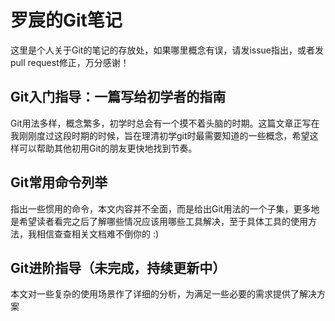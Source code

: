 罗宸的Git笔记
=============

这里是个人关于Git的笔记的存放处，如果哪里概念有误，请发issue指出，或者发pull request修正，万分感谢！

Git入门指导：一篇写给初学者的指南
---------------------------------

Git用法多样，概念繁多，初学时总会有一个摸不着头脑的时期。这篇文章正写在我刚刚度过这段时期的时候，旨在理清初学git时最需要知道的一些概念，希望这样可以帮助其他初用Git的朋友更快地找到节奏。

Git常用命令列举
---------------

指出一些惯用的命令，本文内容并不全面，而是给出Git用法的一个子集，更多地是希望读者看完之后了解哪些情况应该用哪些工具解决，至于具体工具的使用方法，我相信查查相关文档难不倒你的 :)

Git进阶指导（未完成，持续更新中）
--------------------------------

本文对一些复杂的使用场景作了详细的分析，为满足一些必要的需求提供了解决方案

